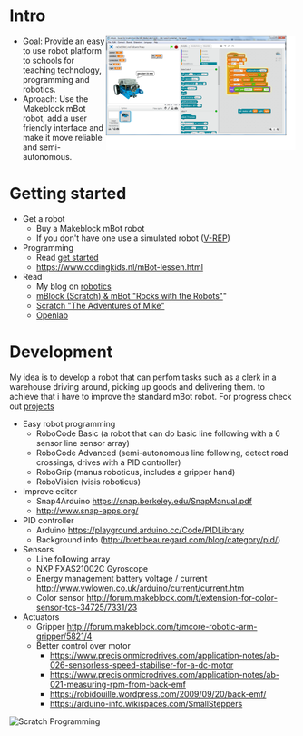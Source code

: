 # Intro

<img align="right" height="200" src="./images/MeLineFollowerSensor_2.png">

* Goal: Provide an easy to use robot platform to schools for teaching technology, programming and robotics.
* Aproach: Use the Makeblock mBot robot, add a user friendly interface and make it move reliable and semi-autonomous.

# Getting started

* Get a robot
  * Buy a Makeblock mBot robot
  * If you don't have one use a simulated robot ([V-REP](../V-REP))
* Programming
  * Read [get started](./get_started)
  * https://www.codingkids.nl/mBot-lessen.html
* Read
  * My blog on [robotics](https://tauvicr.wordpress.com/tag/robotics/)
  * [mBlock (Scratch) & mBot "Rocks with the Robots"](https://cdn.shopify.com/s/files/1/1003/6824/files/mBlock_Rocks_with_Robots_Makeblockshop_Compressed_Small.pdf?12769062248011349873)"
  * [Scratch "The Adventures of Mike"](https://cdn.shopify.com/s/files/1/1003/6824/files/Scratch_2.0_The_Adventures_of_Mike_Makeblockshop_Compressed.pdf?12769062248011349873)
  * [Openlab](http://openlab.makeblock.com/)

# Development

My idea is to develop a robot that can perfom tasks such as a clerk in a warehouse driving around, picking up goods and delivering them. to achieve that i have to improve the standard mBot robot. For progress check out [projects](https://github.com/Tauvic/Technology-at-school/projects)

* Easy robot programming
  * RoboCode Basic (a robot that can do basic line following with a 6 sensor line sensor array)
  * RoboCode Advanced (semi-autonomous line following, detect road crossings, drives with a PID controller)
  * RoboGrip (manus roboticus, includes a gripper hand)
  * RoboVision (visis roboticus)
* Improve editor
  * Snap4Arduino https://snap.berkeley.edu/SnapManual.pdf
  * http://www.snap-apps.org/
* PID controller
  * Arduino https://playground.arduino.cc/Code/PIDLibrary
  * Background info (http://brettbeauregard.com/blog/category/pid/)
* Sensors
  * Line following array
  * NXP FXAS21002C Gyroscope
  * Energy management battery voltage / current http://www.vwlowen.co.uk/arduino/current/current.htm
  * Color sensor http://forum.makeblock.com/t/extension-for-color-sensor-tcs-34725/7331/23
* Actuators
  * Gripper http://forum.makeblock.com/t/mcore-robotic-arm-gripper/5821/4
  * Better control over motor
    * https://www.precisionmicrodrives.com/application-notes/ab-026-sensorless-speed-stabiliser-for-a-dc-motor
    * https://www.precisionmicrodrives.com/application-notes/ab-021-measuring-rpm-from-back-emf
    * https://robidouille.wordpress.com/2009/09/20/back-emf/
    * https://arduino-info.wikispaces.com/SmallSteppers


![Scratch Programming](https://pbs.twimg.com/media/DOt5ZuGVQAAhaVC.jpg)
